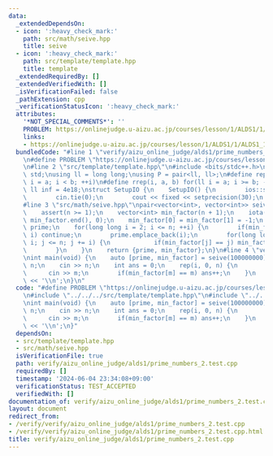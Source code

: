 ```yaml
---
data:
  _extendedDependsOn:
  - icon: ':heavy_check_mark:'
    path: src/math/seive.hpp
    title: seive
  - icon: ':heavy_check_mark:'
    path: src/template/template.hpp
    title: template
  _extendedRequiredBy: []
  _extendedVerifiedWith: []
  _isVerificationFailed: false
  _pathExtension: cpp
  _verificationStatusIcon: ':heavy_check_mark:'
  attributes:
    '*NOT_SPECIAL_COMMENTS*': ''
    PROBLEM: https://onlinejudge.u-aizu.ac.jp/courses/lesson/1/ALDS1/1/ALDS1_1_C
    links:
    - https://onlinejudge.u-aizu.ac.jp/courses/lesson/1/ALDS1/1/ALDS1_1_C
  bundledCode: "#line 1 \"verify/aizu_online_judge/alds1/prime_numbers_2.test.cpp\"\
    \n#define PROBLEM \"https://onlinejudge.u-aizu.ac.jp/courses/lesson/1/ALDS1/1/ALDS1_1_C\"\
    \n#line 2 \"src/template/template.hpp\"\n#include <bits/stdc++.h>\nusing namespace\
    \ std;\nusing ll = long long;\nusing P = pair<ll, ll>;\n#define rep(i, a, b) for(ll\
    \ i = a; i < b; ++i)\n#define rrep(i, a, b) for(ll i = a; i >= b; --i)\nconstexpr\
    \ ll inf = 4e18;\nstruct SetupIO {\n    SetupIO() {\n        ios::sync_with_stdio(0);\n\
    \        cin.tie(0);\n        cout << fixed << setprecision(30);\n    }\n} setup_io;\n\
    #line 3 \"src/math/seive.hpp\"\npair<vector<int>, vector<int>> seive(int n) {\n\
    \    assert(n >= 1);\n    vector<int> min_factor(n + 1);\n    iota(min_factor.begin(),\
    \ min_factor.end(), 0);\n    min_factor[0] = min_factor[1] = -1;\n    vector<int>\
    \ prime;\n    for(long long i = 2; i <= n; ++i) {\n        if(min_factor[i] <\
    \ i) continue;\n        prime.emplace_back(i);\n        for(long long j = i *\
    \ i; j <= n; j += i) {\n            if(min_factor[j] == j) min_factor[j] = i;\n\
    \        }\n    }\n    return {prime, min_factor};\n}\n#line 4 \"verify/aizu_online_judge/alds1/prime_numbers_2.test.cpp\"\
    \nint main(void) {\n    auto [prime, min_factor] = seive(100000000);\n    int\
    \ n;\n    cin >> n;\n    int ans = 0;\n    rep(i, 0, n) {\n        int m;\n  \
    \      cin >> m;\n        if(min_factor[m] == m) ans++;\n    }\n    cout << ans\
    \ << '\\n';\n}\n"
  code: "#define PROBLEM \"https://onlinejudge.u-aizu.ac.jp/courses/lesson/1/ALDS1/1/ALDS1_1_C\"\
    \n#include \"../../../src/template/template.hpp\"\n#include \"../../../src/math/seive.hpp\"\
    \nint main(void) {\n    auto [prime, min_factor] = seive(100000000);\n    int\
    \ n;\n    cin >> n;\n    int ans = 0;\n    rep(i, 0, n) {\n        int m;\n  \
    \      cin >> m;\n        if(min_factor[m] == m) ans++;\n    }\n    cout << ans\
    \ << '\\n';\n}"
  dependsOn:
  - src/template/template.hpp
  - src/math/seive.hpp
  isVerificationFile: true
  path: verify/aizu_online_judge/alds1/prime_numbers_2.test.cpp
  requiredBy: []
  timestamp: '2024-06-04 23:34:08+09:00'
  verificationStatus: TEST_ACCEPTED
  verifiedWith: []
documentation_of: verify/aizu_online_judge/alds1/prime_numbers_2.test.cpp
layout: document
redirect_from:
- /verify/verify/aizu_online_judge/alds1/prime_numbers_2.test.cpp
- /verify/verify/aizu_online_judge/alds1/prime_numbers_2.test.cpp.html
title: verify/aizu_online_judge/alds1/prime_numbers_2.test.cpp
---
```

